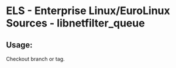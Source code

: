 # ELS - Enterprise Linux/EuroLinux Sources - libnetfilter_queue 
## Usage:
  Checkout branch or tag.
